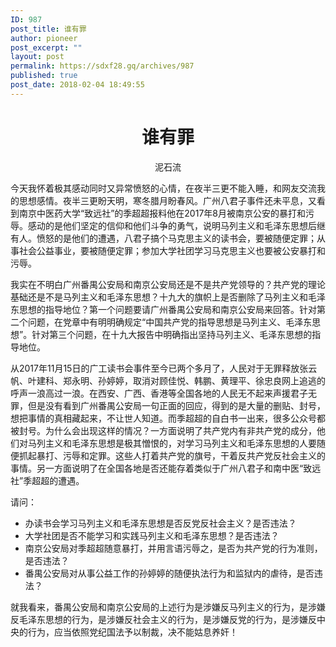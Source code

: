 ```yaml
---
ID: 987
post_title: 谁有罪
author: pioneer
post_excerpt: ""
layout: post
permalink: https://sdxf28.gq/archives/987
published: true
post_date: 2018-02-04 18:49:55
---
```

<h1 style="text-align: center;"><strong><b>谁有罪</b></strong></h1>
<p style="text-align: center;">泥石流</p>
今天我怀着极其感动同时又异常愤怒的心情，在夜半三更不能入睡，和网友交流我的思想感情。夜半三更盼天明，寒冬腊月盼春风。广州八君子事件还未平息，又看到南京中医药大学“致远社”的季超超报料他在2017年8月被南京公安的暴打和污辱。感动的是他们坚定的信仰和他们斗争的勇气，说明马列主义和毛泽东思想后继有人。愤怒的是他们的遭遇，八君子搞个马克思主义的读书会，要被随便定罪；从事社会公益事业，要被随便定罪；参加大学社团学习马克思主义也要被公安暴打和污辱。

我实在不明白广州番禺公安局和南京公安局还是不是共产党领导的？共产党的理论基础还是不是马列主义和毛泽东思想？十九大的旗帜上是否删除了马列主义和毛泽东思想的指导地位？第一个问题要请广州番禺公安局和南京公安局来回答。针对第二个问题，在党章中有明明确规定“中国共产党的指导思想是马列主义、毛泽东思想”。针对第三个问题，在十九大报告中明确指出坚持马列主义、毛泽东思想的指导地位。

从2017年11月15日的广工读书会事件至今已两个多月了，人民对于无罪释放张云帆、叶建科、郑永明、孙婷婷，取消对顾佳悦、韩鹏、黄理平、徐忠良网上追逃的呼声一浪高过一浪。在西安、广西、香港等全国各地的人民无不起来声援君子无罪，但是没有看到广州番禺公安局一句正面的回应，得到的是大量的删贴、封号，想把事情的真相藏起来，不让世人知道。而季超超的自白书一出来，很多公众号都被封号。为什么会出现这样的情况？一方面说明了共产党内有非共产党的成分，他们对马列主义和毛泽东思想是极其憎恨的，对学习马列主义和毛泽东思想的人要随便抓起暴打、污辱和定罪。这些人打着共产党的旗号，干着反共产党反社会主义的事情。另一方面说明了在全国各地是否还能存着类似于广州八君子和南中医“致远社”季超超的遭遇。

请问：
<ul>
 	<li>办读书会学习马列主义和毛泽东思想是否反党反社会主义？是否违法？</li>
 	<li>大学社团是否不能学习和实践马列主义和毛泽东思想？是否违法？</li>
 	<li>南京公安局对季超超随意暴打，并用言语污辱之，是否为共产党的行为准则，是否违法？</li>
 	<li>番禺公安局对从事公益工作的孙婷婷的随便执法行为和监狱内的虐待，是否违法？</li>
</ul>
就我看来，番禺公安局和南京公安局的上述行为是涉嫌反马列主义的行为，是涉嫌反毛泽东思想的行为，是涉嫌反社会主义的行为，是涉嫌反党的行为，是涉嫌反中央的行为，应当依照党纪国法予以制裁，决不能姑息养奸！